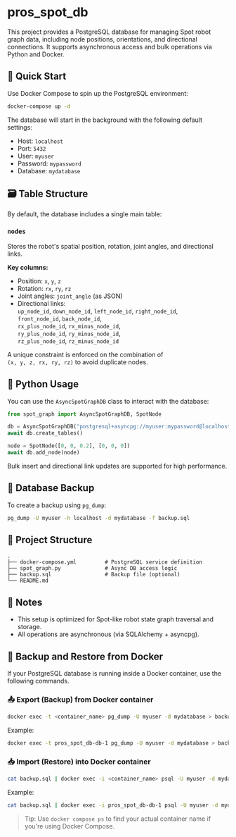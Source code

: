 # pros_spot_db

This project provides a PostgreSQL database for managing Spot robot graph data, including node positions, orientations, and directional connections. It supports asynchronous access and bulk operations via Python and Docker.

## 🚀 Quick Start

Use Docker Compose to spin up the PostgreSQL environment:

```bash
docker-compose up -d
```

The database will start in the background with the following default settings:

- Host: `localhost`
- Port: `5432`
- User: `myuser`
- Password: `mypassword`
- Database: `mydatabase`

## 🗃️ Table Structure

By default, the database includes a single main table:

### `nodes`

Stores the robot's spatial position, rotation, joint angles, and directional links.

**Key columns:**

- Position: `x`, `y`, `z`
- Rotation: `rx`, `ry`, `rz`
- Joint angles: `joint_angle` (as JSON)
- Directional links:  
  `up_node_id`, `down_node_id`, `left_node_id`, `right_node_id`,  
  `front_node_id`, `back_node_id`,  
  `rx_plus_node_id`, `rx_minus_node_id`,  
  `ry_plus_node_id`, `ry_minus_node_id`,  
  `rz_plus_node_id`, `rz_minus_node_id`

A unique constraint is enforced on the combination of  
`(x, y, z, rx, ry, rz)` to avoid duplicate nodes.

## 🐍 Python Usage

You can use the `AsyncSpotGraphDB` class to interact with the database:

```python
from spot_graph import AsyncSpotGraphDB, SpotNode

db = AsyncSpotGraphDB("postgresql+asyncpg://myuser:mypassword@localhost:5432/mydatabase")
await db.create_tables()

node = SpotNode([0, 0, 0.2], [0, 0, 0])
await db.add_node(node)
```

Bulk insert and directional link updates are supported for high performance.

## 💾 Database Backup

To create a backup using `pg_dump`:

```bash
pg_dump -U myuser -h localhost -d mydatabase -f backup.sql
```

## 📁 Project Structure

```
.
├── docker-compose.yml         # PostgreSQL service definition
├── spot_graph.py              # Async DB access logic
├── backup.sql                 # Backup file (optional)
└── README.md
```

## 📌 Notes

- This setup is optimized for Spot-like robot state graph traversal and storage.
- All operations are asynchronous (via SQLAlchemy + asyncpg).

## 🐳 Backup and Restore from Docker

If your PostgreSQL database is running inside a Docker container, use the following commands.

### 📤 Export (Backup) from Docker container

```bash
docker exec -t <container_name> pg_dump -U myuser -d mydatabase > backup.sql
```

Example:

```bash
docker exec -t pros_spot_db-db-1 pg_dump -U myuser -d mydatabase > backup.sql
```

### 📥 Import (Restore) into Docker container

```bash
cat backup.sql | docker exec -i <container_name> psql -U myuser -d mydatabase
```

Example:

```bash
cat backup.sql | docker exec -i pros_spot_db-db-1 psql -U myuser -d mydatabase
```

> Tip: Use `docker compose ps` to find your actual container name if you're using Docker Compose.